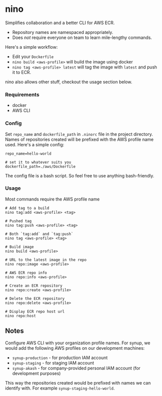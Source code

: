 # nino

Simplifies collaboration and a better CLI for AWS ECR.

* Repository names are namespaced appropriately.
* Does *not* require everyone on team to learn mile-lengthy commands.

Here's a simple workflow:

* Edit your `Dockerfile`
* `nino build <aws-profile>` will build the image using docker
* `nino tag <aws-profile> latest` will tag the image with `latest` and push it to ECR.

nino also allows other stuff, checkout the usage section below.

### Requirements

* docker
* AWS CLI

### Config

Set `repo_name` and `dockerfile_path` in `.ninorc` file in the project directory. Names of repositories created will be prefixed with the AWS profile name used. Here's a simple config:

```
repo_name=hello-world

# set it to whatever suits you
dockerfile_path=./aws/Dockerfile
```

The config file is a bash script. So feel free to use anything bash-friendly.

### Usage

Most commands require the AWS profile name

```
# Add tag to a build
nino tag:add <aws-profile> <tag>

# Pushed tag
nino tag:push <aws-profile> <tag>

# Both `tag:add` and `tag:push`
nino tag <aws-profile> <tag>

# Build image
nino build <aws-profile>

# URL to the latest image in the repo
nino repo:image <aws-profile>

# AWS ECR repo info
nino repo:info <aws-profile>

# Create an ECR repository
nino repo:create <aws-profile>

# Delete the ECR repository
nino repo:delete <aws-profile>

# Display ECR repo host url
nino repo:host
```

## Notes

Configure AWS CLI with your organization profile names. For synup, we would add the following AWS profiles on our development machines:

* `synup-production` - for production IAM account
* `synup-staging` - for staging IAM account
* `synup-akash` - for company-provided personal IAM account (for development purposes)

This way the repositories created would be prefixed with names we can identify with. For example `synup-staging-hello-world`.
